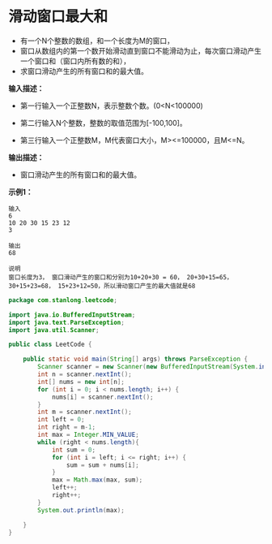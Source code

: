 # 滑动窗口最大和

- 有一个N个整数的数组，和一个长度为M的窗口，
- 窗口从数组内的第一个数开始滑动直到窗口不能滑动为止，每次窗口滑动产生一个窗口和（窗口内所有数的和），
- 求窗口滑动产生的所有窗口和的最大值。

**输入描述：**

- 第一行输入一个正整数N，表示整数个数。(0<N<100000) 

- 第二行输入N个整数，整数的取值范围为[-100,100]。 

- 第三行输入一个正整数M，M代表窗口大小，M><=100000，且M<=N。

**输出描述：**

- 窗口滑动产生的所有窗口和的最大值。

**示例1：**

```
输入
6
10 20 30 15 23 12
3

输出
68

说明
窗口长度为3， 窗口滑动产生的窗口和分别为10+20+30 = 60， 20+30+15=65，30+15+23=68， 15+23+12=50，所以滑动窗口产生的最大值就是68
```

```java
package com.stanlong.leetcode;

import java.io.BufferedInputStream;
import java.text.ParseException;
import java.util.Scanner;

public class LeetCode {

    public static void main(String[] args) throws ParseException {
        Scanner scanner = new Scanner(new BufferedInputStream(System.in));
        int n = scanner.nextInt();
        int[] nums = new int[n];
        for (int i = 0; i < nums.length; i++) {
            nums[i] = scanner.nextInt();
        }
        int m = scanner.nextInt();
        int left = 0;
        int right = m-1;
        int max = Integer.MIN_VALUE;
        while (right < nums.length){
            int sum = 0;
            for (int i = left; i <= right; i++) {
                sum = sum + nums[i];
            }
            max = Math.max(max, sum);
            left++;
            right++;
        }
        System.out.println(max);

    }
}
```

